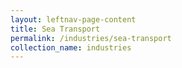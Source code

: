 ```yaml
---
layout: leftnav-page-content
title: Sea Transport
permalink: /industries/sea-transport
collection_name: industries
---
```

